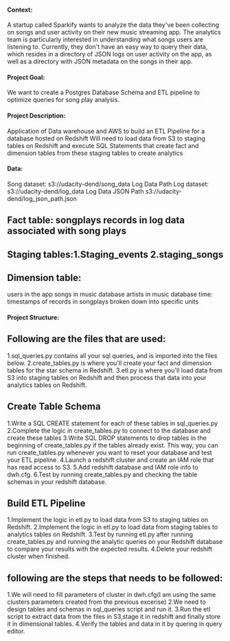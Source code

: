 #### Context:
A startup called Sparkify wants to analyze the data they've been collecting on songs and user activity on their new music streaming app. The analytics team is particularly interested in understanding what songs users are listening to. Currently, they don't have an easy way to query their data, which resides in a directory of JSON logs on user activity on the app, as well as a directory with JSON metadata on the songs in their app.

#### Project Goal: 
We want to create a Postgres Database Schema and ETL pipeline to optimize queries for song play analysis.

#### Project Description:
Application of Data warehouse and AWS to build an ETL Pipeline for a database hosted on Redshift Will need to load data from S3 to staging tables on Redshift and execute SQL Statements that create fact and dimension tables from these staging tables to create analytics

#### Data:
Song dataset: s3://udacity-dend/song_data Log Data Path 
Log dataset:  s3://udacity-dend/log_data 
Log Data JSON Path  s3://udacity-dend/log_json_path.json

## Fact table: songplays records in log data associated with song plays
## Staging tables:1.Staging_events 2.staging_songs
## Dimension table:
users in the app
songs in music database
artists in music database
time: timestamps of records in songplays broken down into specific units

#### Project Structure:
## Following are the files that are used:
1.sql_queries.py contains all your sql queries, and is imported into the files below.
2.create_tables.py is where you'll create your fact and dimension tables for the star schema in Redshift.
3.etl.py is where you'll load data from S3 into staging tables on Redshift and then process that data into your analytics tables on Redshift.

## Create Table Schema

1.Write a SQL CREATE statement for each of these tables in sql_queries.py
2.Complete the logic in create_tables.py to connect to the database and create these tables
3.Write SQL DROP statements to drop tables in the beginning of create_tables.py if the tables already exist. This way, you can run create_tables.py whenever you want to reset your database and test your ETL pipeline.
4.Launch a redshift cluster and create an IAM role that has read access to S3.
5.Add redshift database and IAM role info to dwh.cfg.
6.Test by running create_tables.py and checking the table schemas in your redshift database.

## Build ETL Pipeline
1.Implement the logic in etl.py to load data from S3 to staging tables on Redshift.
2.Implement the logic in etl.py to load data from staging tables to analytics tables on Redshift.
3.Test by running etl.py after running create_tables.py and running the analytic queries on your Redshift database to compare your results with the expected results.
4.Delete your redshift cluster when finished.

## following are the steps that needs to be followed:
1.We will need to fill parameters of cluster in dwh.cfg(I am using the same clusters parameters created from the previous excerise)
2.We need to design tables and schemas in sql_queries script and run it.
3.Run the etl script to extract data from the files in S3,stage it in redshift and finally store it in dimensional tables.
4.Verify the tables and data in it by quering in query editor.